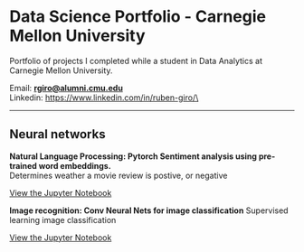 # Data Science Portfolio - Carnegie Mellon University
Portfolio of projects I completed while a student in Data Analytics at Carnegie Mellon University.

Email: **rgiro@alumni.cmu.edu**\
Linkedin: https://www.linkedin.com/in/ruben-giro/\



-------------
<h2> Neural networks</h2>

**Natural Language Processing: Pytorch Sentiment analysis using pre-trained word embeddings.**\
Determines weather a movie review is postive, or negative

[View the Jupyter Notebook](https://github.com/intel698/Portfolio/blob/main/nn_LSTM_Sentiment_analysis.ipynb)

**Image recognition: Conv Neural Nets for image classification**
Supervised learning image classification

[View the Jupyter Notebook](https://github.com/intel698/Portfolio/blob/main/nn_Convnets.ipynb)

